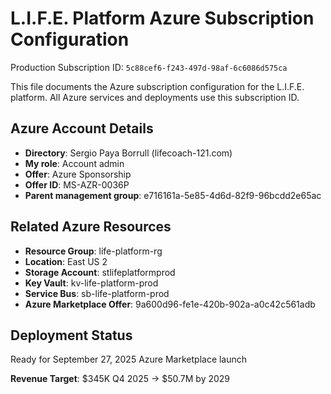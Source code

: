 # L.I.F.E. Platform Azure Subscription Configuration

Production Subscription ID: `5c88cef6-f243-497d-98af-6c6086d575ca`

This file documents the Azure subscription configuration for the L.I.F.E. platform. All Azure services and deployments use this subscription ID.

## Azure Account Details

- **Directory**: Sergio Paya Borrull (lifecoach-121.com)
- **My role**: Account admin
- **Offer**: Azure Sponsorship
- **Offer ID**: MS-AZR-0036P
- **Parent management group**: e716161a-5e85-4d6d-82f9-96bcdd2e65ac

## Related Azure Resources

- **Resource Group**: life-platform-rg
- **Location**: East US 2
- **Storage Account**: stlifeplatformprod
- **Key Vault**: kv-life-platform-prod
- **Service Bus**: sb-life-platform-prod
- **Azure Marketplace Offer**: 9a600d96-fe1e-420b-902a-a0c42c561adb

## Deployment Status

Ready for September 27, 2025 Azure Marketplace launch

**Revenue Target**: $345K Q4 2025 → $50.7M by 2029